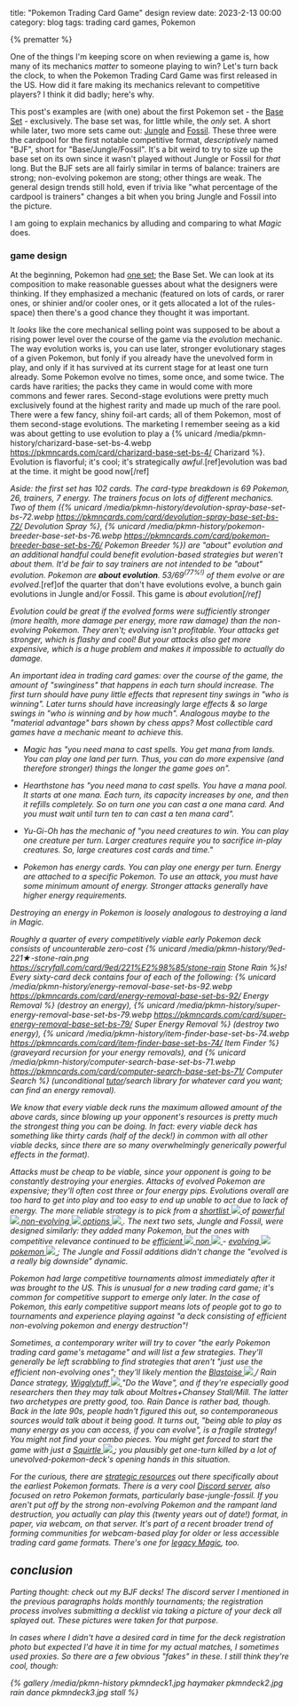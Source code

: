 title: "Pokemon Trading Card Game" design review
date: 2023-2-13 00:00
category: blog
tags: trading card games, Pokemon

{% prematter %}

One of the things I'm keeping score on when reviewing a game is, how many of its mechanics *matter* to someone playing to win? Let's turn back the clock, to when the Pokemon Trading Card Game was first released in the US. How did it fare making its mechanics relevant to competitive players? I think it did badly; here's why.

This post's examples are (with one) about the first Pokemon set - the [Base Set] - exclusively. The base set was, for little while, the *only* set. A short while later, two more sets came out: [Jungle] and [Fossil]. These three were the cardpool for the first notable competitive format, *descriptively* named "BJF", short for "Base/Jungle/Fossil". It's a bit weird to try to size up the base set on its own since it wasn't played without Jungle or Fossil for *that* long. But the BJF sets are all fairly similar in terms of balance: trainers are strong; non-evolving pokemon are stong; other things are weak. The general design trends still hold, even if trivia like "what percentage of the cardpool is trainers" changes a bit when you bring Jungle and Fossil into the picture.

I am going to explain mechanics by alluding and comparing to what *Magic* does.

<!-- more -->

### game design

At the beginning, Pokemon had [one set][Base Set]; the Base Set. We can look at its composition to make reasonable guesses about what the designers were thinking. If they emphasized a mechanic (featured on lots of cards, or rarer ones, or shinier and/or cooler ones, or it gets allocated a lot of the rules-space) then there's a good chance they thought it was important.

It *looks* like the core mechanical selling point was supposed to be about a rising power level over the course of the game via the *evolution* mechanic. The way evolution works is, you can use later, stronger evolutionary stages of a given Pokemon, but fonly if you already have the unevolved form in play, and only if it has survived at its current stage for at least one turn already. Some Pokemon evolve no times, some once, and some twice. The cards have rarities; the packs they came in would come with more commons and fewer rares. Second-stage evolutions were pretty much exclusively found at the highest rarity and made up much of the rare pool. There were a few fancy, shiny foil-art cards; all of them Pokemon, most of them second-stage evolutions.  The marketing I remember seeing as a kid was about getting to use evolution to play a {% unicard /media/pkmn-history/charizard-base-set-bs-4.webp https://pkmncards.com/card/charizard-base-set-bs-4/ Charizard %}. Evolution is flavorful; it's cool; it's strategically *awful*.[ref]evolution was bad at the time. it might be good now[/ref]

*Aside: the first set has 102 cards. The card-type breakdown is 69 Pokemon, 26, trainers, 7 energy. The trainers focus on lots of different mechanics. Two of them ({% unicard /media/pkmn-history/devolution-spray-base-set-bs-72.webp https://pkmncards.com/card/devolution-spray-base-set-bs-72/ Devolution Spray %}, {% unicard /media/pkmn-history/pokemon-breeder-base-set-bs-76.webp https://pkmncards.com/card/pokemon-breeder-base-set-bs-76/ Pokemon Breeder %}) are "about" evolution and an additional handful could benefit evolution-based strategies but weren't *about* them. It'd be fair to say trainers are not intended to be "about" evolution. Pokemon are **about evolution**. 53/69<sup>(77%!)</sup> of them evolve or are evolved*.[ref]of the quarter that don't have evolutions evolve, a bunch gain evolutions in Jungle and/or Fossil. This game is <em>about evolution[/ref]

Evolution could be great if the evolved forms were sufficiently stronger (more health, more damage per energy, more raw damage) than the non-evolving Pokemon. They aren't; evolving isn't profitable. Your attacks get stronger, which is flashy and cool! But your attacks also get more expensive, which is a huge problem and makes it impossible to *actually do damage*.

An important idea in trading card games: over the course of the game, the amount of "swinginess" that happens in each turn should increase. The first turn should have puny little effects that represent tiny swings in "who is winning". Later turns should have increasingly large effects & so large swings in "who is winning and by how much". Analogous maybe to the "material advantage" bars shown by chess apps? Most collectible card games have a mechanic meant to achieve this.

* Magic has "you need mana to cast spells. You get mana from lands. You can play one land per turn. Thus, you can do more expensive (and therefore stronger) things the longer the game goes on".

* Hearthstone has "you need mana to cast spells. You have a mana pool. It starts at one mana. Each turn, its capacity increases by one, and then it refills completely. So on turn one you can cast a one mana card. And you must wait until turn ten to can cast a ten mana card".

* Yu-Gi-Oh has the mechanic of "you need creatures to win. You can play one creature per turn. Larger creatures require you to sacrifice in-play creatures. So, large creatures cost cards and time."

* Pokemon has *energy* cards. You can play one energy per turn. Energy are attached to a specific Pokemon. To use an attack, you must have some minimum amount of energy. Stronger attacks generally have higher energy requirements.

Destroying an energy in Pokemon is loosely analogous to destroying a land in Magic.

Roughly a quarter of every competitively viable early Pokemon deck consists of uncounterable zero-cost {% unicard /media/pkmn-history/9ed-221★-stone-rain.png https://scryfall.com/card/9ed/221%E2%98%85/stone-rain Stone Rain %}s! Every sixty-card deck contains four of each of the following: {% unicard /media/pkmn-history/energy-removal-base-set-bs-92.webp https://pkmncards.com/card/energy-removal-base-set-bs-92/ Energy Removal %} (destroy an energy), {% unicard /media/pkmn-history/super-energy-removal-base-set-bs-79.webp https://pkmncards.com/card/super-energy-removal-base-set-bs-79/ Super Energy Removal %} (destroy *two* energy), {% unicard /media/pkmn-history/item-finder-base-set-bs-74.webp https://pkmncards.com/card/item-finder-base-set-bs-74/ Item Finder %} (graveyard recursion for your energy removals), and {% unicard /media/pkmn-history/computer-search-base-set-bs-71.webp https://pkmncards.com/card/computer-search-base-set-bs-71/ Computer Search %} (unconditional [tutor]/search library for whatever card you want; can find an energy removal).

We know that every viable deck runs the maximum allowed amount of the above cards, since blowing up your opponent's resources is pretty much the strongest thing you can be doing. In fact: every viable deck has something like *thirty* cards (half of the deck!) in common with all other viable decks, since there are so many overwhelmingly generically powerful effects in the format).

Attacks must be cheap to be viable, since your opponent is going to be constantly destroying your energies. Attacks of evolved Pokemon are *expensive*; they'll often cost three or four energy pips. Evolutions overall are too hard to get into play and too easy to end up unable to act due to lack of energy. The more reliable strategy is to pick from a <span class="showhim">
  <a href="https://pkmncards.com/card/hitmonchan-base-set-bs-7/">shortlist
    <img src="/media/pkmn-history/hitmonchan-base-set-bs-7.webp" class="showme">
  </a> 
</span> of
<span class="showhim">
  <a href="https://pkmncards.com/card/electabuzz-base-set-bs-20/">powerful
    <img src="/media/pkmn-history/electabuzz-base-set-bs-20.webp" class="showme">
  </a> 
</span>
<span class="showhim">
  <a href="https://pkmncards.com/card/mewtwo-base-set-bs-10/">non-evolving
    <img src="/media/pkmn-history/mewtwo-base-set-bs-10.webp" class="showme">
  </a> 
</span>
<span class="showhim">
  <a href="https://pkmncards.com/card/chansey-base-set-bs-3/">options
    <img src="/media/pkmn-history/chansey-base-set-bs-3.webp" class="showme">
  </a> 
</span>. The next two sets, Jungle and Fossil, were designed similarly: they added many Pokemon, but the ones with competitive relevance continued to be
<span class="showhim">
  <a href="https://pkmncards.com/card/moltres-fossil-fo-12/">efficient
    <img src="/media/pkmn-history/moltres-fossil-fo-12.webp" class="showme">
  </a> 
</span>
<span class="showhim">
  <a href="https://pkmncards.com/card/magmar-fossil-fo-39/">non
    <img src="/media/pkmn-history/magmar-fossil-fo-39.webp" class="showme">
  </a> 
</span>-
<span class="showhim">
  <a href="https://pkmncards.com/card/scyther-jungle-ju-10/">evolving
    <img src="/media/pkmn-history/scyther-jungle-ju-10.webp" class="showme">
  </a> 
</span>
<span class="showhim">
  <a href="https://pkmncards.com/card/mewtwo-wizards-black-star-promos-3/">pokemon
    <img src="/media/pkmn-history/mewtwo-wizards-black-star-promos-3.webp" class="showme">
  </a> 
</span>; The Jungle and Fossil additions didn't change the "evolved is a really big downside" dynamic.

Pokemon had large competitive tournaments almost immediately after it was brought to the US. This is unusual for a new trading card game; it's common for competitive support to emerge only later. In the case of Pokemon, this early competitive support means lots of people got to go to tournaments and experience playing against "a deck consisting of efficient non-evolving pokemon and energy destruction"!

Sometimes, a contemporary writer will try to cover "the early Pokemon trading card game's metagame" and will list a few strategies. They'll generally be left scrabbling to find strategies that *aren't* "just use the efficient non-evolving ones"; they'll likely mention the <span class="showhim">
  <a href="https://pkmncards.com/card/blastoise-base-set-bs-2/">Blastoise
    <img src="/media/pkmn-history/blastoise-base-set-bs-2.webp" class="showme">
  </a> 
</span> / Rain Dance strategy, <span class="showhim">
  <a href="https://pkmncards.com/card/wigglytuff-jungle-ju-16/">Wigglytuff
    <img src="/media/pkmn-history/wigglytuff-jungle-ju-16.webp" class="showme">
  </a> 
</span> "Do the Wave", and if they're especially good researchers then they may talk about Moltres+Chansey Stall/Mill. The latter two archetypes are pretty good, too. Rain Dance is rather bad, though. *Back in the late 90s*, people hadn't figured this out, so contemporaneous sources would talk about it being good. It turns out, "being able to play as many energy as you can access, *if* you can evolve", is a fragile strategy! You might not find your combo pieces. You might get forced to start the game with just a <span class="showhim">
  <a href="https://pkmncards.com/card/squirtle-base-set-bs-63/">Squirtle
    <img src="/media/pkmn-history/squirtle-base-set-bs-63.webp" class="showme">
  </a> 
</span>; you plausibly get one-turn killed by a *lot* of unevolved-pokemon-deck's opening hands in this situation.

For the curious, there are [strategic resources] out there specifically about the earliest Pokemon formats. There is a very cool [Discord server], also focused on retro Pokemon formats, particularly base-jungle-fossil. If you aren't put off by the strong non-evolving Pokemon and the rampant land destruction, you actually can play this (twenty years out of date!) format, in paper, via webcam, on that server. It's part of a recent broader trend of forming communities for webcam-based play for older or less accessible trading card game formats. There's one for [legacy Magic], too.

## conclusion

Parting thought: check out my BJF decks! The discord server I mentioned in the previous paragraphs holds monthly tournaments; the registration process involves submitting a decklist via taking a picture of your deck all splayed out. These pictures were taken for that purpose.

In cases where I didn't have a desired card in time for the deck registration photo but expected I'd have it in time for my actual matches, I sometimes used proxies. So there are a few obvious "fakes" in these. I still think they're cool, though:

{% gallery /media/pkmn-history
  pkmndeck1.jpg haymaker
  pkmndeck2.jpg rain dance
  pkmndeck3.jpg stall
%}

[base set]: https://pkmncards.com/set/base-set/
[jungle]: https://bulbapedia.bulbagarden.net/wiki/Jungle_(TCG)
[fossil]: https://bulbapedia.bulbagarden.net/wiki/Fossil_(TCG)
[stone rain]: https://nyuu.page/media/pkmn-history/9ed-221★-stone-rain.png
[discord server]: https://discord.gg/hqRmAb6h
[legacy Magic]: https://discord.gg/np5CFwh
[strategic resources]: https://jklaczPokemon.com/
[tutor]: https://mtg.fandom.com/wiki/Tutor